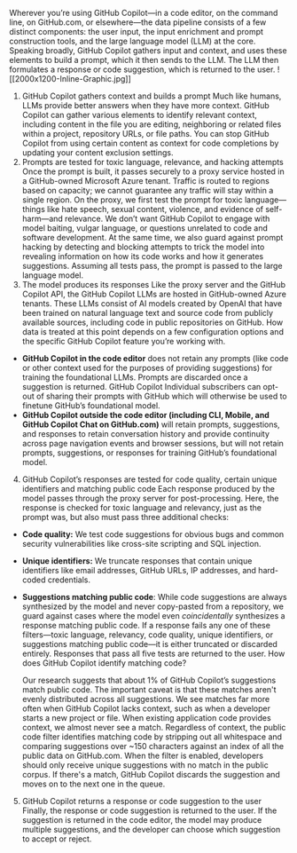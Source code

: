 Wherever you’re using GitHub Copilot—in a code editor, on the command line, on GitHub.com, or elsewhere—the data pipeline consists of a few distinct components: the user input, the input enrichment and prompt construction tools, and the large language model (LLM) at the core.
Speaking broadly, GitHub Copilot gathers input and context, and uses these elements to build a prompt, which it then sends to the LLM. The LLM then formulates a response or code suggestion, which is returned to the user.
![[2000x1200-Inline-Graphic.jpg]]

1. GitHub Copilot gathers context and builds a prompt
 Much like humans, LLMs provide better answers when they have more context. GitHub Copilot can gather various elements to identify relevant context, including content in the file you are editing, neighboring or related files within a project, repository URLs, or file paths. You can stop GitHub Copilot from using certain content as context for code completions by updating your content exclusion settings.
2. Prompts are tested for toxic language, relevance, and hacking attempts
Once the prompt is built, it passes securely to a proxy service hosted in a GitHub-owned Microsoft Azure tenant. Traffic is routed to regions based on capacity; we cannot guarantee any traffic will stay within a single region. On the proxy, we first test the prompt for toxic language—things like hate speech, sexual content, violence, and evidence of self-harm—and relevance. We don’t want GitHub Copilot to engage with model baiting, vulgar language, or questions unrelated to code and software development. At the same time, we also guard against prompt hacking by detecting and blocking attempts to trick the model into revealing information on how its code works and how it generates suggestions.
Assuming all tests pass, the prompt is passed to the large language model.
3. The model produces its responses
Like the proxy server and the GitHub Copilot API, the GitHub Copilot LLMs are hosted in GitHub-owned Azure tenants. These LLMs consist of AI models created by OpenAI that have been trained on natural language text and source code from publicly available sources, including code in public repositories on GitHub.
How data is treated at this point depends on a few configuration options and the specific GitHub Copilot feature you’re working with.
- **GitHub Copilot in the code editor** does not retain any prompts (like code or other context used for the purposes of providing suggestions) for training the foundational LLMs. Prompts are discarded once a suggestion is returned. GitHub Copilot Individual subscribers can opt-out of sharing their prompts with GitHub which will otherwise be used to finetune GitHub’s foundational model.
- **GitHub Copilot outside the code editor (including CLI, Mobile, and GitHub Copilot Chat on GitHub.com)** will retain prompts, suggestions, and responses to retain conversation history and provide continuity across page navigation events and browser sessions, but will not retain prompts, suggestions, or responses for training GitHub’s foundational model.
 
4. GitHub Copilot’s responses are tested for code quality, certain unique identifiers and matching public code
Each response produced by the model passes through the proxy server for post-processing. Here, the response is checked for toxic language and relevancy, just as the prompt was, but also must pass three additional checks:
- **Code quality:** We test code suggestions for obvious bugs and common security vulnerabilities like cross-site scripting and SQL injection.
- **Unique identifiers:** We truncate responses that contain unique identifiers like email addresses, GitHub URLs, IP addresses, and hard-coded credentials.
- **Suggestions matching public code**: While code suggestions are always synthesized by the model and never copy-pasted from a repository, we guard against cases where the model even _coincidentally_ synthesizes a response matching public code.
If a response fails any one of these filters—toxic language, relevancy, code quality, unique identifiers, or suggestions matching public code—it is either truncated or discarded entirely. Responses that pass all five tests are returned to the user.
	How does GitHub Copilot identify matching code?
	
	Our research suggests that about 1% of GitHub Copilot’s suggestions match public code. The important caveat is that these matches aren't evenly distributed across all suggestions. We see matches far more often when GitHub Copilot lacks context, such as when a developer starts a new project or file. When existing application code provides context, we almost never see a match.
	Regardless of context, the public code filter identifies matching code by stripping out all whitespace and comparing suggestions over ~150 characters against an index of all the public data on GitHub.com. When the filter is enabled, developers should only receive unique suggestions with no match in the public corpus. If there's a match, GitHub Copilot discards the suggestion and moves on to the next one in the queue.

5. GitHub Copilot returns a response or code suggestion to the user
Finally, the response or code suggestion is returned to the user. If the suggestion is returned in the code editor, the model may produce multiple suggestions, and the developer can choose which suggestion to accept or reject.
